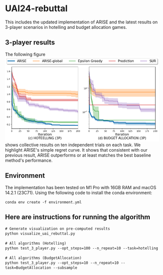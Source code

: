 # UAI24-rebuttal

This includes the updated implementation of ARISE and the latest results on 3-player scenarios in hotelling and budget allocation games.

## 3-player results

The following figure![summary_regret_rebuttal](summary_regrets_uai_rebuttal.png) shows collective results on ten independent trials on each task. We highlight ARISE's simple regret curve. It shows that consistent with our previous result, ARISE outperforms or at least matches the best baseline method's performance.

## Environment

The implementation has been tested on M1 Pro with 16GB RAM and macOS 14.2.1 (23C71). Using the following code to install the conda environment:

```shell
conda env create -f environment.yml
```

## Here are instructions for running the algorithm

```shell
# Generate visualization on pre-computed results 
python visualize_uai_rebuttal.py

# All algorithms (Hotelling)
python test_3_player.py --opt_steps=100 --n_repeat=10 --task=hotelling

# All algorithms (BudgetAllocation)
python test_3_player.py --opt_steps=10 --n_repeat=10 --task=BudgetAllocation --subsample
```
